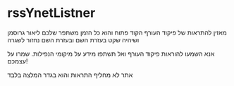 rssYnetListner
==============

מאזין להתראות של פיקוד העורף
הקוד פתוח 
והוא כל הזמן משתפר
שלכם 
ליאור גרוסמן
ושיהיה שקט בעזרת השם
ובעזרת השם נחזור לשגרה



אנא השמעו להוראות פיקוד העורף ואל תשתפו מידע על מיקומי הנפילות. 
שמרו על עצמכם!


אתר לא מחליף התראות והוא בגדר המלצה בלבד

